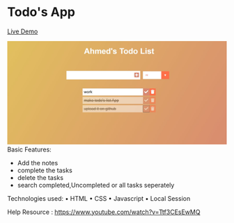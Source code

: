# Todo's App

<a href="https://todolistahmed.vercel.app/">Live Demo</a>

<img src="https://github.com/ahmadrazach/Javascript-Challanges/blob/main/Todo%20App/thumbnail.jpg" alt="Demo image"/>
Basic Features:

- Add the notes
- complete the tasks
- delete the tasks
- search completed,Uncompleted or all tasks seperately

Technologies used:
• HTML
• CSS
• Javascript
• Local Session

Help Resource : https://www.youtube.com/watch?v=Ttf3CEsEwMQ
